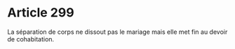# Article 299

La séparation de corps ne dissout pas le mariage mais elle met fin au devoir de cohabitation.